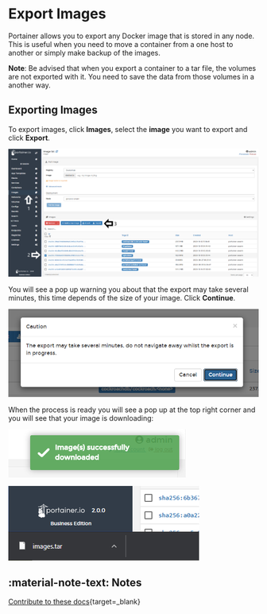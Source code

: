 # Export Images

Portainer allows you to export any Docker image that is stored in any node. This is useful when you need to move a container from a one host to another or simply make backup of the images. 

<b>Note</b>: Be advised that when you export a container to a tar file, the volumes are not exported with it. You need to save the data from those volumes in a another way.

## Exporting Images

To export images, click <b>Images</b>, select the <b>image</b> you want to export and click <b>Export</b>.

![export](assets/export-1.png)

You will see a pop up warning you about that the export may take several minutes, this time depends of the size of your image. Click <b>Continue</b>.

![export](assets/export-2.png)

When the process is ready you will see a pop up at the top right corner and you will see that your image is downloading:

![export](assets/export-3.png)

![export](assets/export-4.png)

## :material-note-text: Notes

[Contribute to these docs](https://github.com/portainer/portainer-docs/blob/master/contributing.md){target=_blank}